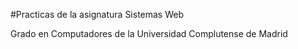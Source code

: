 #Practicas de la asignatura Sistemas Web

Grado en Computadores de la Universidad Complutense de Madrid

